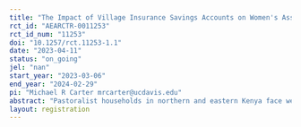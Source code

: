 ```yaml
---
title: "The Impact of Village Insurance Savings Accounts on Women's Assets and Savings"
rct_id: "AEARCTR-0011253"
rct_id_num: "11253"
doi: "10.1257/rct.11253-1.1"
date: "2023-04-11"
status: "on_going"
jel: "nan"
start_year: "2023-03-06"
end_year: "2024-02-29"
pi: "Michael R Carter mrcarter@ucdavis.edu"
abstract: "Pastoralist households in northern and eastern Kenya face weather-related shocks due to drought and lack of forage which lead to low livestock productivity, loss of household wealth, higher food prices and increasing intercommunal conflicts. Women within these households often bear a disproportionate share of that risk, with their assets and even their own food consumption being the first things sacrificed as households cope with the devastation of drought. While there has been innovation of insurance contracts for this region (index-based livestock insurance, or IBLI), uptake remains low in part because the contracts have been built around what are culturally typed in the area as male activities, and in part because of the high upfront cost of a product that can only be purchased during a short sales window at the beginning of each rainy season. The purpose of this research is to learn how to make IBLI fully available to women so that they may benefit from it. We will focus on women who are currently members of a savings group, the ubiquitous social support structures that encourage members to save and invest while often also providing informal insurance against idiosyncratic shocks. Taking a sample of nearly 6,500 women belonging to 410 distinct savings groups located across 5 counties in northeastern Kenya, we will implement a randomized controlled trial to measure the effect on insurance uptake and subsequent asset protection of: i) reshaping the existing IBLI contract so that it speaks directly to the risks and needs that are most central to women, and ii) promoting the adoption of a ‘village insurance savings (VISA) account’ within each treated savings group as a way for women to save money in advance for insurance purchases."
layout: registration
---
```


